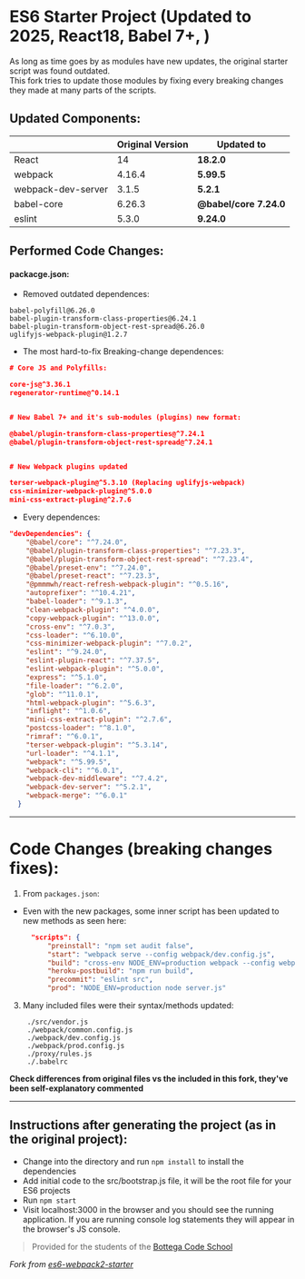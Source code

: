 # ES6 Starter Project (Updated to 2025, React18, Babel 7+, )

As long as time goes by as modules have new updates, the original starter script was found outdated.  
This fork tries to update those modules by fixing every breaking changes they made at many parts of the scripts.  

## Updated Components:
|                    | Original Version | Updated to             |
| ------------------ | ---------------- | ---------------------- |
| React              | 14               | **18.2.0**             |
| webpack            | 4.16.4           | **5.99.5**             |
| webpack-dev-server | 3.1.5            | **5.2.1**              |
| babel-core         | 6.26.3           | **@babel/core 7.24.0** |
| eslint             | 5.3.0            | **9.24.0**             |

## Performed Code Changes:
#### packacge.json:
- Removed outdated dependences:
```
babel-polyfill@6.26.0
babel-plugin-transform-class-properties@6.24.1
babel-plugin-transform-object-rest-spread@6.26.0
uglifyjs-webpack-plugin@1.2.7
```
- The most hard-to-fix Breaking-change dependences:
```json
# Core JS and Polyfills:

core-js@^3.36.1
regenerator-runtime@^0.14.1


# New Babel 7+ and it's sub-modules (plugins) new format:

@babel/plugin-transform-class-properties@^7.24.1
@babel/plugin-transform-object-rest-spread@^7.24.1


# New Webpack plugins updated

terser-webpack-plugin@^5.3.10 (Replacing uglifyjs-webpack)
css-minimizer-webpack-plugin@^5.0.0
mini-css-extract-plugin@^2.7.6
```
- Every dependences:
```json
"devDependencies": {
    "@babel/core": "^7.24.0",
    "@babel/plugin-transform-class-properties": "^7.23.3",
    "@babel/plugin-transform-object-rest-spread": "^7.23.4",
    "@babel/preset-env": "^7.24.0",
    "@babel/preset-react": "^7.23.3",
    "@pmmmwh/react-refresh-webpack-plugin": "^0.5.16",
    "autoprefixer": "^10.4.21",
    "babel-loader": "^9.1.3",
    "clean-webpack-plugin": "^4.0.0",
    "copy-webpack-plugin": "^13.0.0",
    "cross-env": "^7.0.3",
    "css-loader": "^6.10.0",
    "css-minimizer-webpack-plugin": "^7.0.2",
    "eslint": "^9.24.0",
    "eslint-plugin-react": "^7.37.5",
    "eslint-webpack-plugin": "^5.0.0",
    "express": "^5.1.0",
    "file-loader": "^6.2.0",
    "glob": "^11.0.1",
    "html-webpack-plugin": "^5.6.3",
    "inflight": "^1.0.6",
    "mini-css-extract-plugin": "^2.7.6",
    "postcss-loader": "^8.1.0",
    "rimraf": "^6.0.1",
    "terser-webpack-plugin": "^5.3.14",
    "url-loader": "^4.1.1",
    "webpack": "^5.99.5",
    "webpack-cli": "^6.0.1",
    "webpack-dev-middleware": "^7.4.2",
    "webpack-dev-server": "^5.2.1",
    "webpack-merge": "^6.0.1"
  }
```
***
# Code Changes (breaking changes fixes):
1. From `packages.json`:
  * Even with the new packages, some inner script has been updated to new methods as seen here:
    ```json
      "scripts": {
          "preinstall": "npm set audit false",
          "start": "webpack serve --config webpack/dev.config.js",
          "build": "cross-env NODE_ENV=production webpack --config webpack/prod.config.js --progress --display-error-details --color",
          "heroku-postbuild": "npm run build",
          "precommit": "eslint src",
          "prod": "NODE_ENV=production node server.js"
    ```   
3. Many included files were their syntax/methods updated:
   ```
    ./src/vendor.js
    ./webpack/common.config.js
    ./webpack/dev.config.js
    ./webpack/prod.config.js
    ./proxy/rules.js
    ./.babelrc
   ```
**Check differences from original files vs the included in this fork, they've been self-explanatory commented**
***

## Instructions after generating the project (as in the original project):

- Change into the directory and run `npm install` to install the dependencies
- Add initial code to the src/bootstrap.js file, it will be the root file for your ES6 projects
- Run `npm start`
- Visit localhost:3000 in the browser and you should see the running application. If you are running console log statements they will appear in the browser's JS console.


> Provided for the students of the [Bottega Code School](https://bottega.tech/)

*Fork from [es6-webpack2-starter](https://github.com/micooz/es6-webpack2-starter)*
